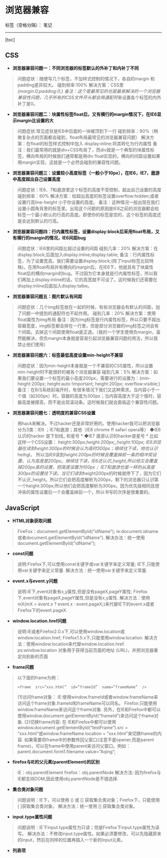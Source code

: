 ﻿# 浏览器兼容

标签（空格分隔）： 笔记

---

[toc]
## CSS

 - **浏览器兼容问题一：不同浏览器的标签默认的外补丁和内补丁不同**

> 问题症状：随便写几个标签，不加样式控制的情况下，各自的margin 和padding差异较大。
碰到频率:100%
解决方案：CSS里    *{margin:0;padding:0;}
备注：这个是最常见的也是最易解决的一个浏览器兼容性问题，几乎所有的CSS文件开头都会用通配符*来设置各个标签的内外补丁是0。

 - **浏览器兼容问题二：块属性标签float后，又有横行的margin情况下，在IE6显示margin比设置的大**

> 问题症状:常见症状是IE6中后面的一块被顶到下一行
碰到频率：90%（稍微复杂点的页面都会碰到，float布局最常见的浏览器兼容问题）
解决方案：在float的标签样式控制中加入 display:inline;将其转化为行内属性
备注：我们最常用的就是div+CSS布局了，而div就是一个典型的块属性标签，横向布局的时候我们通常都是用div float实现的，横向的间距设置如果用margin实现，这就是一个必然会碰到的兼容性问题。

 - **浏览器兼容问题三：设置较小高度标签（一般小于10px），在IE6，IE7，遨游中高度超出自己设置高度**

> 问题症状：IE6、7和遨游里这个标签的高度不受控制，超出自己设置的高度
碰到频率：60%
解决方案：给超出高度的标签设置overflow:hidden;或者设置行高line-height 小于你设置的高度。
备注：这种情况一般出现在我们设置小圆角背景的标签里。出现这个问题的原因是IE8之前的浏览器都会给标签一个最小默认的行高的高度。即使你的标签是空的，这个标签的高度还是会达到默认的行高。

 - **浏览器兼容问题四：行内属性标签，设置display:block后采用float布局，又有横行的margin的情况，IE6间距bug**

> 问题症状：IE6里的间距比超过设置的间距
碰到几率：20%
解决方案：在display:block;后面加入display:inline;display:table;
备注：行内属性标签，为了设置宽高，我们需要设置display:block;(除了input标签比较特殊)。在用float布局并有横向的margin后，在IE6下，他就具有了块属性float后的横向margin的bug。不过因为它本身就是行内属性标签，所以我们再加上display:inline的话，它的高宽就不可设了。这时候我们还需要在display:inline后面加入display:talbe。

 - **浏览器兼容问题五：图片默认有间距**

> 问题症状：几个img标签放在一起的时候，有些浏览器会有默认的间距，加了问题一中提到的通配符也不起作用。
碰到几率：20%
解决方案：使用float属性为img布局
备注：因为img标签是行内属性标签，所以只要不超出容器宽度，img标签都会排在一行里，但是部分浏览器的img标签之间会有个间距。去掉这个间距使用float是正道。（我的一个学生使用负margin，虽然能解决，但负margin本身就是容易引起浏览器兼容问题的用法，所以我禁止他们使用）

 - **浏览器兼容问题六：标签最低高度设置min-height不兼容**

> 问题症状：因为min-height本身就是一个不兼容的CSS属性，所以设置min-height时不能很好的被各个浏览器兼容
碰到几率：5%
解决方案：如果我们要设置一个标签的最小高度200px，需要进行的设置为：{min-height:200px; height:auto !important; height:200px; overflow:visible;}
备注：在B/S系统前端开时，有很多情况下我们又这种需求。当内容小于一个值（如300px）时。容器的高度为300px；当内容高度大于这个值时，容器高度被撑高，而不是出现滚动条。这时候我们就会面临这个兼容性问题。

 - **浏览器兼容问题七：透明度的兼容CSS设置**

> 用hack来解决。不过hacker还是非常好用的。使用hacker我可以把浏览器分为3类：IE6 ；IE7和遨游；其他（IE8 chrome ff safari opera等）
◆IE6认识的hacker 是下划线_ 和星号 *
◆IE7 遨游认识的hacker是星号 *
比如这样一个CSS设置：
height:300px;*height:200px;_height:100px; 
IE6浏览器在读到height:300px的时候会认为高时300px；继续往下读，他也认识*heihgt， 所以当IE6读到*height:200px的时候会覆盖掉前一条的相冲突设置，认为高度是200px。继续往下读，IE6还认识_height,所以他又会覆盖掉200px高的设置，把高度设置为100px；
IE7和遨游也是一样的从高度300px的设置往下读。当它们读到*height200px的时候就停下了，因为它们不认识_height。所以它们会把高度解析为200px，剩下的浏览器只认识第一个height:300px;所以他们会把高度解析为300px。因为优先级相同且想冲突的属性设置后一个会覆盖掉前一个，所以书写的次序是很重要的。

## JavaScript

 - **HTML对象获取问题**

> FireFox：document.getElementById(“idName”);
ie:document.idname或者document.getElementById(“idName”).
解决办法：统一使用document.getElementById(“idName”);

 - **const问题**

> 说明:Firefox下,可以使用const关键字或var关键字来定义常量;
IE下,只能使用var关键字来定义常量.
解决方法：统一使用var关键字来定义常量.

 - **event.x与event.y问题**

> 说明:IE下,event对象有x,y属性,但是没有pageX,pageY属性;
Firefox下,event对象有pageX,pageY属性,但是没有x,y属性.
解决方法：使用mX(mX   =   event.x   ?   event.x   :   event.pageX;)来代替IE下的event.x或者Firefox下的event.pageX.

 - **window.location.href问题**

> 说明:IE或者Firefox2.0.x下,可以使用window.location或window.location.href;
Firefox1.5.x下,只能使用window.location.
解决方法：使用window.location来代替window.location.href.
ps:window.location 对象用于获得当前页面的地址 (URL)，并把浏览器重定向到新的页面

 - **frame问题**

> 以下面的frame为例：
> 
> 
>     <frame  src=”xxx.html”  id=”frameId”  name=”frameName”  />
> 
> (1)访问frame对象：
> IE:使用window.frameId或者window.frameName来访问这个frame对象.frameId和frameName可以同名。
> Firefox:只能使用window.frameName来访问这个frame对象. 
> 另外，在IE和Firefox中都可以使用window.document.getElementById(“frameId”)来访问这个frame对象.
> (2)切换frame内容: 在
> IE和Firefox中都可以使用window.document.getElementById(“testFrame”).src   =  
> “xxx.html”或window.frameName.location   =   “xxx.html”来切换frame的内容.
> 如果需要将frame中的参数传回父窗口(注意不是opener,而是parent  
> frame)，可以在frame中使用parent来访问父窗口。例如：parent.document.form1.filename.value=”Aqing”;

 - **firefox与IE的父元素(parentElement)的区别**

> IE：obj.parentElement
firefox：obj.parentNode
解决方法:   因为firefox与IE都支持DOM,因此使用obj.parentNode是不错选择.

 - **集合类对象问题**

> 问题说明：IE下，可以使用 () 或 [] 获取集合类对象；Firefox下，只能使用 [ ]获取集合类对象。
解决方法：统一使用 [] 获取集合类对象。

 - **input.type属性问题**

> 问题说明：IE下input.type属性为只读；但是Firefox下input.type属性为读写。
解决办法：不修改input.type属性。如果必须要修改，可以先隐藏原来的input，然后在同样的位置再插入一个新的input元素。

 - **列表项**

